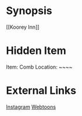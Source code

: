 # Synopsis
[[Koorey Inn]]

# Hidden Item
Item: Comb
Location: ~~~~

# External Links
[Instagram](https://www.instagram.com/p/CBzAUVQDEvs/)
[Webtoons]()